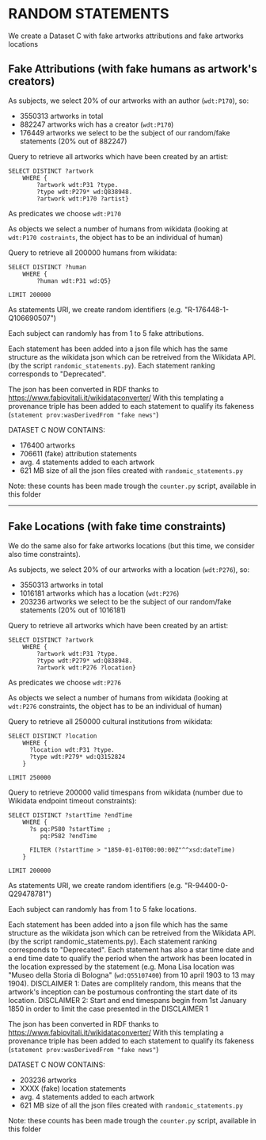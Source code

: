 # RANDOM STATEMENTS

We create a Dataset C with fake artworks attributions and fake artworks locations

## Fake Attributions (with fake humans as artwork's creators)

As subjects, we select 20% of our artworks with an author (```wdt:P170```), so:
  - 3550313 artworks in total
  - 882247 artworks wich has a creator (```wdt:P170```)
  - 176449 artworks we select to be the subject of our random/fake statements (20% out of 882247)

Query to retrieve all artworks which have been created by an artist:
```
SELECT DISTINCT ?artwork
    WHERE {
        ?artwork wdt:P31 ?type.
        ?type wdt:P279* wd:Q838948.
        ?artwork wdt:P170 ?artist}
```

As predicates we choose ```wdt:P170```

As objects we select a number of humans from wikidata (looking at ```wdt:P170 costraints```, the object has to be an individual of human)

Query to retrieve all 200000 humans from wikidata:

```
SELECT DISTINCT ?human
    WHERE {
        ?human wdt:P31 wd:Q5}

LIMIT 200000
```

As statements URI, we create random identifiers (e.g. "R-176448-1-Q106690507")

Each subject can randomly has from 1 to 5 fake attributions.

Each statement has been added into a json file which has the same structure as the wikidata json which can be retreived from the Wikidata API. (by the script ```randomic_statements.py```). Each statement ranking corresponds to "Deprecated".

The json has been converted in RDF thanks to https://www.fabiovitali.it/wikidataconverter/
With this templating a provenance triple has been added to each statement to qualify its fakeness (```statement prov:wasDerivedFrom "fake news"```)

DATASET C NOW CONTAINS:
- 176400 artworks
- 706611 (fake) attribution statements
- avg. 4 statements added to each artwork
- 621 MB size of all the json files created with ```randomic_statements.py```

Note: these counts has been made trough the ```counter.py``` script, available in this folder


******************************************************************************************************************************************************************

## Fake Locations (with fake time constraints)

We do the same also for fake artworks locations (but this time, we consider also time constraints).

As subjects, we select 20% of our artworks with a location (```wdt:P276```), so:
  - 3550313 artworks in total
  - 1016181 artworks which has a location (```wdt:P276```)
  - 203236 artworks we select to be the subject of our random/fake statements (20% out of 1016181)

Query to retrieve all artworks which have been created by an artist:
```
SELECT DISTINCT ?artwork
    WHERE {
        ?artwork wdt:P31 ?type.
        ?type wdt:P279* wd:Q838948.
        ?artwork wdt:P276 ?location}
```
As predicates we choose ```wdt:P276```

As objects we select a number of humans from wikidata (looking at ```wdt:P276``` constraints, the object has to be an individual of human)

Query to retrieve all 250000 cultural institutions from wikidata:

```
SELECT DISTINCT ?location
    WHERE {
      ?location wdt:P31 ?type.
      ?type wdt:P279* wd:Q3152824
    }

LIMIT 250000
```
Query to retrieve 200000 valid timespans from wikidata (number due to Wikidata endpoint timeout constraints):
```
SELECT DISTINCT ?startTime ?endTime
    WHERE {
      ?s pq:P580 ?startTime ;
         pq:P582 ?endTime

      FILTER (?startTime > "1850-01-01T00:00:00Z"^^xsd:dateTime)      
    }

LIMIT 200000
```

As statements URI, we create random identifiers (e.g. "R-94400-0-Q29478781")

Each subject can randomly has from 1 to 5 fake locations.

Each statement has been added into a json file which has the same structure as the wikidata json which can be retreived from the Wikidata API. (by the script randomic_statements.py). Each statement ranking corresponds to "Deprecated". Each statement has also a star time date and a end time date to qualify the period when the artwork has been located in the location expressed by the statement (e.g. Mona Lisa location was "Museo della Storia di Bologna" (```wd:Q55107400```) from 10 april 1903 to 13 may 1904).
DISCLAIMER 1: Dates are complitely random, this means that the artwork's inception can be postumous confronting the start date of its location.
DISCLAIMER 2: Start and end timespans begin from 1st January 1850 in order to limit the case presented in the DISCLAIMER 1

The json has been converted in RDF thanks to https://www.fabiovitali.it/wikidataconverter/
With this templating a provenance triple has been added to each statement to qualify its fakeness (```statement prov:wasDerivedFrom "fake news"```)

DATASET C NOW CONTAINS:
- 203236 artworks
- XXXX (fake) location statements
- avg. 4 statements added to each artwork
- 621 MB size of all the json files created with ```randomic_statements.py```

Note: these counts has been made trough the ```counter.py``` script, available in this folder
